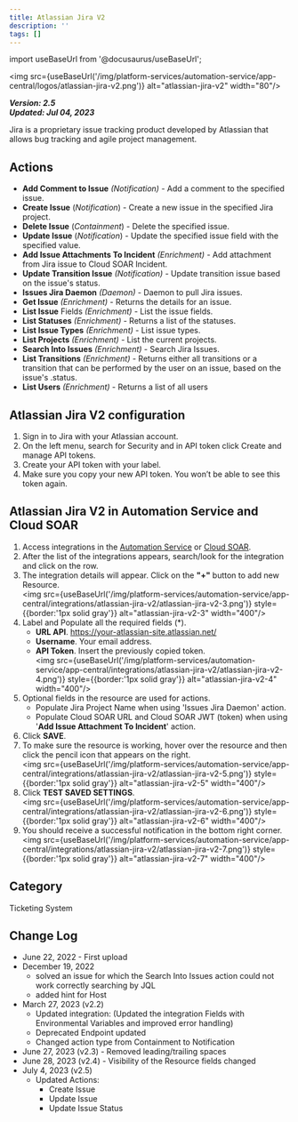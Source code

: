 ```yaml
---
title: Atlassian Jira V2
description: ''
tags: []
---
```

import useBaseUrl from '@docusaurus/useBaseUrl';

<img src={useBaseUrl('/img/platform-services/automation-service/app-central/logos/atlassian-jira-v2.png')} alt="atlassian-jira-v2" width="80"/>

***Version: 2.5  
Updated: Jul 04, 2023***

Jira is a proprietary issue tracking product developed by Atlassian that allows bug tracking and agile project management.   

## Actions

* **Add Comment to Issue** *(Notification)* - Add a comment to the specified issue.
* **Create Issue** (*Notification*) - Create a new issue in the specified Jira project.
* **Delete Issue** (*Containment*) - Delete the specified issue.
* **Update Issue** (*Notification*) - Update the specified issue field with the specified value.
* **Add Issue Attachments To Incident** *(Enrichment)* - Add attachment from Jira issue to Cloud SOAR Incident.
* **Update Transition Issue** *(Notification)* - Update transition issue based on the issue's status.
* **Issues Jira Daemon** *(Daemon)* - Daemon to pull Jira issues.
* **Get Issue** *(Enrichment)* - Returns the details for an issue.
* **List Issue** Fields *(Enrichment)* - List the issue fields.
* **List Statuses** *(Enrichment)* - Returns a list of the statuses.
* **List Issue Types** *(Enrichment)* - List issue types.
* **List Projects** *(Enrichment)* - List the current projects.
* **Search Into Issues** *(Enrichment)* - Search Jira Issues.
* **List Transitions** *(Enrichment)* - Returns either all transitions or a transition that can be performed by the user on an issue, based on the issue's .status.
* **List Users** *(Enrichment)* - Returns a list of all users

## Atlassian Jira V2 configuration

1. Sign in to Jira with your Atlassian account.
1. On the left menu, search for Security and in API token click Create and manage API tokens.
1. Create your API token with your label.
1. Make sure you copy your new API token. You won’t be able to see this token again.

## Atlassian Jira V2 in Automation Service and Cloud SOAR

1. Access integrations in the [Automation Service](/docs/platform-services/automation-service/automation-service-integrations/#view-integrations) or [Cloud SOAR](/docs/cloud-soar/automation).
1. After the list of the integrations appears, search/look for the integration and click on the row.
1. The integration details will appear. Click on the **"+"** button to add new Resource.<br/><img src={useBaseUrl('/img/platform-services/automation-service/app-central/integrations/atlassian-jira-v2/atlassian-jira-v2-3.png')} style={{border:'1px solid gray'}} alt="atlassian-jira-v2-3" width="400"/>
1. Label and Populate all the required fields (\*). 
   * **URL API**. https://your-atlassian-site.atlassian.net/
   * **Username**. Your email address.
   * **API Token**. Insert the previously copied token.<br/><img src={useBaseUrl('/img/platform-services/automation-service/app-central/integrations/atlassian-jira-v2/atlassian-jira-v2-4.png')} style={{border:'1px solid gray'}} alt="atlassian-jira-v2-4" width="400"/>
1. Optional fields in the resource are used for actions.
   * Populate Jira Project Name when using 'Issues Jira Daemon' action.
   * Populate Cloud SOAR URL and Cloud SOAR JWT (token) when using '**Add Issue Attachment To Incident**' action.
1. Click **SAVE**.
1. To make sure the resource is working, hover over the resource and then click the pencil icon that appears on the right.<br/><img src={useBaseUrl('/img/platform-services/automation-service/app-central/integrations/atlassian-jira-v2/atlassian-jira-v2-5.png')} style={{border:'1px solid gray'}} alt="atlassian-jira-v2-5" width="400"/>
1. Click **TEST SAVED SETTINGS**.<br/><img src={useBaseUrl('/img/platform-services/automation-service/app-central/integrations/atlassian-jira-v2/atlassian-jira-v2-6.png')} style={{border:'1px solid gray'}} alt="atlassian-jira-v2-6" width="400"/>
1. You should receive a successful notification in the bottom right corner.<br/><img src={useBaseUrl('/img/platform-services/automation-service/app-central/integrations/atlassian-jira-v2/atlassian-jira-v2-7.png')} style={{border:'1px solid gray'}} alt="atlassian-jira-v2-7" width="400"/>

## Category

Ticketing System

## Change Log

* June 22, 2022 - First upload
* December 19, 2022
	+ solved an issue for which the Search Into Issues action could not work correctly searching by JQL
	+ added hint for Host
* March 27, 2023 (v2.2)
	+ Updated integration: (Updated the integration Fields with Environmental Variables and improved error handling)
	+ Deprecated Endpoint updated
	+ Changed action type from Containment to Notification
* June 27, 2023 (v2.3) - Removed leading/trailing spaces
* June 28, 2023 (v2.4) - Visibility of the Resource fields changed
* July 4, 2023 (v2.5)
	+ Updated Actions:
		- Create Issue
		- Update Issue
		- Update Issue Status
